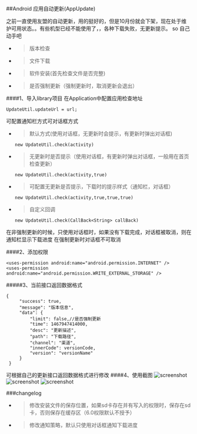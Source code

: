 ##Android 应用自动更新(AppUpdate)

之前一直使用友盟的自动更新，用的挺好的，但是10月份就会下架，现在处于维护可用状态。。有些机型已经不能使用了，，各种下载失败，无更新提示。
so 自己动手吧

* > 版本检查
* > 文件下载
* > 软件安装(首先检查文件是否完整)
* > 是否强制更新（强制更新时，取消更新会退出）


####1、导入library项目
在Application中配置应用检查地址

    UpdateUtil.updateUrl = url;
    
可配置通知栏方式可对话框方式

* > 默认方式(使用对话框，无更新时会提示，有更新时弹出对话框)
   
    `new UpdateUtil.check(activity)`
    
* > 无更新时是否提示（使用对话框，有更新时弹出对话框，一般用在首页检查更新）

    `new UpdateUtil.check(activity,true)`
    
* > 可配置无更新是否提示，下载时的提示样式（通知栏，对话框）
    
    `new UpdateUtil.check(activity,true,true,true)`
    
* > 自定义回调
    
    `new UpdateUtil.check(CallBack<String> callBack)`

在非强制更新的时候，只使用对话框时，如果没有下载完成，对话框被取消，则在通知栏显示下载进度
在强制更新时对话框不可取消

####2、添加权限

    <uses-permission android:name="android.permission.INTERNET" />
    <uses-permission android:name="android.permission.WRITE_EXTERNAL_STORAGE" />

#####3、当前接口返回数据格式

    {
         "success": true,
         "message": "版本信息",
         "data": {
             "limit": false,//是否强制更新
             "time": 1467947414000,
             "desc": "更新描述",
             "path": "下载路径",
             "channel": "渠道",
             "innerCode": versionCode,
             "version": "versionName"
         }
     }

可根据自己的更新接口返回数据格式进行修改
####4、使用截图
![screenshot](https://raw.github.com/hqucsx/AppUpdate/master/screenshots/1.png)
![screenshot](https://raw.github.com/hqucsx/AppUpdate/master/screenshots/2.png)
![screenshot](https://raw.github.com/hqucsx/AppUpdate/master/screenshots/3.png)


###changelog
* > 修改安装文件的保存位置，如果sd卡存在并有写入的权限时，保存在sd卡，否则保存在缓存区（6.0权限默认不授予）
* > 修改通知策略，默认只使用对话框通知下载进度

